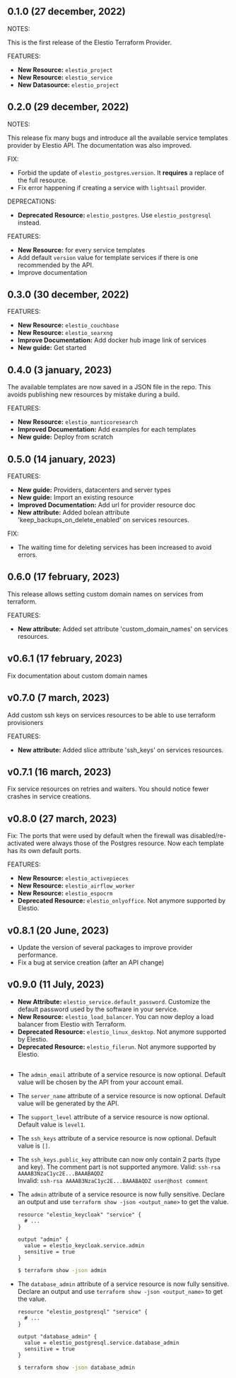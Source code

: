 ## 0.1.0 (27 december, 2022)

NOTES:

This is the first release of the Elestio Terraform Provider.

FEATURES:

- **New Resource:** `elestio_project`
- **New Resource:** `elestio_service`
- **New Datasource:** `elestio_project`

## 0.2.0 (29 december, 2022)

NOTES:

This release fix many bugs and introduce all the available service templates provider by Elestio API.
The documentation was also improved.

FIX:

- Forbid the update of `elestio_postgres`.`version`. It **requires** a replace of the full resource.
- Fix error happening if creating a service with `lightsail` provider.

DEPRECATIONS:

- **Deprecated Resource:** `elestio_postgres`. Use `elestio_postgresql` instead.

FEATURES:

- **New Resource:** for every service templates
- Add default `version` value for template services if there is one recommended by the API.
- Improve documentation

## 0.3.0 (30 december, 2022)

FEATURES:

- **New Resource:** `elestio_couchbase`
- **New Resource:** `elestio_searxng`
- **Improve Documentation:** Add docker hub image link of services
- **New guide:** Get started

## 0.4.0 (3 january, 2023)

The available templates are now saved in a JSON file in the repo.
This avoids publishing new resources by mistake during a build.

FEATURES:

- **New Resource:** `elestio_manticoresearch`
- **Improved Documentation:** Add examples for each templates
- **New guide:** Deploy from scratch

## 0.5.0 (14 january, 2023)

FEATURES:

- **New guide:** Providers, datacenters and server types
- **New guide:** Import an existing resource
- **Improved Documentation:** Add url for provider resource doc
- **New attribute:** Added bolean attribute 'keep_backups_on_delete_enabled' on services resources.

FIX:

- The waiting time for deleting services has been increased to avoid errors.

## 0.6.0 (17 february, 2023)

This release allows setting custom domain names on services from terraform.

FEATURES:

- **New attribute:** Added set attribute 'custom_domain_names' on services resources.

## v0.6.1 (17 february, 2023)

Fix documentation about custom domain names

## v0.7.0 (7 march, 2023)

Add custom ssh keys on services resources to be able to use terraform provisioners

FEATURES:

- **New attribute:** Added slice attribute 'ssh_keys' on services resources.

## v0.7.1 (16 march, 2023)

Fix service resources on retries and waiters.
You should notice fewer crashes in service creations.

## v0.8.0 (27 march, 2023)

Fix: The ports that were used by default when the firewall was disabled/re-activated were always those of the Postgres resource.
Now each template has its own default ports.

FEATURES:

- **New Resource:** `elestio_activepieces`
- **New Resource:** `elestio_airflow_worker`
- **New Resource:** `elestio_espocrm`
- **Deprecated Resource:** `elestio_onlyoffice`. Not anymore supported by Elestio.

## v0.8.1 (20 June, 2023)

- Update the version of several packages to improve provider performance.
- Fix a bug at service creation (after an API change)

## v0.9.0 (11 July, 2023)

- **New Attribute:** `elestio_service.default_password`. Customize the default password used by the software in your service.
- **New Resource:** `elestio_load_balancer`. You can now deploy a load balancer from Elestio with Terraform.
- **Deprecated Resource:** `elestio_linux_desktop`. Not anymore supported by Elestio.
- **Deprecated Resource:** `elestio_filerun`. Not anymore supported by Elestio.

##

- The `admin_email` attribute of a service resource is now optional. Default value will be chosen by the API from your account email.
- The `server_name` attribute of a service resource is now optional. Default value will be generated by the API.
- The `support_level` attribute of a service resource is now optional. Default value is `level1`.
- The `ssh_keys` attribute of a service resource is now optional. Default value is `[]`.
- The `ssh_keys.public_key` attribute can now only contain 2 parts (type and key). The comment part is not supported anymore.
  Valid: `ssh-rsa AAAAB3NzaC1yc2E...BAAABAQDZ`</br>
  Invalid: `ssh-rsa AAAAB3NzaC1yc2E...BAAABAQDZ user@host comment`

- The `admin` attribute of a service resource is now fully sensitive. Declare an output and use `terraform show -json <output_name>` to get the value.

  ```hcl
  resource "elestio_keycloak" "service" {
    # ...
  }

  output "admin" {
    value = elestio_keycloak.service.admin
    sensitive = true
  }
  ```

  ```bash
  $ terraform show -json admin
  ```

- The `database_admin` attribute of a service resource is now fully sensitive. Declare an output and use `terraform show -json <output_name>` to get the value.

  ```hcl
  resource "elestio_postgresql" "service" {
    # ...
  }

  output "database_admin" {
    value = elestio_postgresql.service.database_admin
    sensitive = true
  }
  ```

  ```bash
  $ terraform show -json database_admin
  ```
